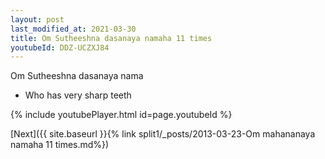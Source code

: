 ```yaml
---
layout: post
last_modified_at: 2021-03-30
title: Om Sutheeshna dasanaya namaha 11 times
youtubeId: DDZ-UCZXJ84
---
```

 
 
Om Sutheeshna dasanaya nama 
 
 -  Who has very sharp teeth 
 
  
 
  
 
 
 
 
 
 


{% include youtubePlayer.html id=page.youtubeId %}
 
[Next]({{ site.baseurl }}{% link  split1/_posts/2013-03-23-Om mahananaya namaha 11 times.md%})
 
